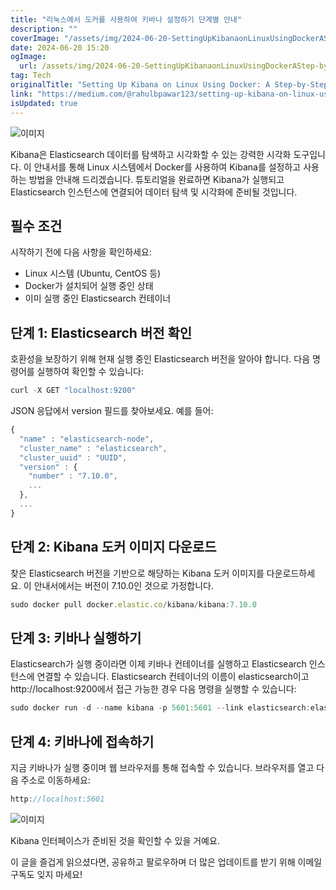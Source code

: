 ```yaml
---
title: "리눅스에서 도커를 사용하여 키바나 설정하기 단계별 안내"
description: ""
coverImage: "/assets/img/2024-06-20-SettingUpKibanaonLinuxUsingDockerAStep-by-StepGuide_0.png"
date: 2024-06-20 15:20
ogImage:
  url: /assets/img/2024-06-20-SettingUpKibanaonLinuxUsingDockerAStep-by-StepGuide_0.png
tag: Tech
originalTitle: "Setting Up Kibana on Linux Using Docker: A Step-by-Step Guide"
link: "https://medium.com/@rahulbpawar123/setting-up-kibana-on-linux-using-docker-a-step-by-step-guide-8b499e43975a"
isUpdated: true
---
```


![이미지](/assets/img/2024-06-20-SettingUpKibanaonLinuxUsingDockerAStep-by-StepGuide_0.png)

Kibana은 Elasticsearch 데이터를 탐색하고 시각화할 수 있는 강력한 시각화 도구입니다. 이 안내서를 통해 Linux 시스템에서 Docker를 사용하여 Kibana를 설정하고 사용하는 방법을 안내해 드리겠습니다. 튜토리얼을 완료하면 Kibana가 실행되고 Elasticsearch 인스턴스에 연결되어 데이터 탐색 및 시각화에 준비될 것입니다.

## 필수 조건

시작하기 전에 다음 사항을 확인하세요:

<!-- cozy-coder - 수평 -->

<ins class="adsbygoogle"
     style="display:block"
     data-ad-client="ca-pub-4877378276818686"
     data-ad-slot="1107185301"
     data-ad-format="auto"
     data-full-width-responsive="true"></ins>

<script>
     (adsbygoogle = window.adsbygoogle || []).push({});
</script>

- Linux 시스템 (Ubuntu, CentOS 등)
- Docker가 설치되어 실행 중인 상태
- 이미 실행 중인 Elasticsearch 컨테이너

## 단계 1: Elasticsearch 버전 확인

호환성을 보장하기 위해 현재 실행 중인 Elasticsearch 버전을 알아야 합니다. 다음 명령어를 실행하여 확인할 수 있습니다:

```js
curl -X GET "localhost:9200"
```

<!-- cozy-coder - 수평 -->

<ins class="adsbygoogle"
     style="display:block"
     data-ad-client="ca-pub-4877378276818686"
     data-ad-slot="1107185301"
     data-ad-format="auto"
     data-full-width-responsive="true"></ins>

<script>
     (adsbygoogle = window.adsbygoogle || []).push({});
</script>

JSON 응답에서 version 필드를 찾아보세요. 예를 들어:

```js
{
  "name" : "elasticsearch-node",
  "cluster_name" : "elasticsearch",
  "cluster_uuid" : "UUID",
  "version" : {
    "number" : "7.10.0",
    ...
  },
  ...
}
```

## 단계 2: Kibana 도커 이미지 다운로드

찾은 Elasticsearch 버전을 기반으로 해당하는 Kibana 도커 이미지를 다운로드하세요. 이 안내서에서는 버전이 7.10.0인 것으로 가정합니다.

<!-- cozy-coder - 수평 -->

<ins class="adsbygoogle"
     style="display:block"
     data-ad-client="ca-pub-4877378276818686"
     data-ad-slot="1107185301"
     data-ad-format="auto"
     data-full-width-responsive="true"></ins>

<script>
     (adsbygoogle = window.adsbygoogle || []).push({});
</script>

```js
sudo docker pull docker.elastic.co/kibana/kibana:7.10.0
```

## 단계 3: 키바나 실행하기

Elasticsearch가 실행 중이라면 이제 키바나 컨테이너를 실행하고 Elasticsearch 인스턴스에 연결할 수 있습니다. Elasticsearch 컨테이너의 이름이 elasticsearch이고 http://localhost:9200에서 접근 가능한 경우 다음 명령을 실행할 수 있습니다:

```js
sudo docker run -d --name kibana -p 5601:5601 --link elasticsearch:elasticsearch -e ELASTICSEARCH_HOSTS=http://elasticsearch:9200 docker.elastic.co/kibana/kibana:7.10.0
```

<!-- cozy-coder - 수평 -->

<ins class="adsbygoogle"
     style="display:block"
     data-ad-client="ca-pub-4877378276818686"
     data-ad-slot="1107185301"
     data-ad-format="auto"
     data-full-width-responsive="true"></ins>

<script>
     (adsbygoogle = window.adsbygoogle || []).push({});
</script>

## 단계 4: 키바나에 접속하기

지금 키바나가 실행 중이며 웹 브라우저를 통해 접속할 수 있습니다. 브라우저를 열고 다음 주소로 이동하세요:

```js
http://localhost:5601
```

![이미지](/assets/img/2024-06-20-SettingUpKibanaonLinuxUsingDockerAStep-by-StepGuide_1.png)

<!-- cozy-coder - 수평 -->

<ins class="adsbygoogle"
     style="display:block"
     data-ad-client="ca-pub-4877378276818686"
     data-ad-slot="1107185301"
     data-ad-format="auto"
     data-full-width-responsive="true"></ins>

<script>
     (adsbygoogle = window.adsbygoogle || []).push({});
</script>

Kibana 인터페이스가 준비된 것을 확인할 수 있을 거예요.

이 글을 즐겁게 읽으셨다면, 공유하고 팔로우하며 더 많은 업데이트를 받기 위해 이메일 구독도 잊지 마세요!
